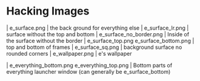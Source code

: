 Hacking Images
==============
| e_surface.png | the back ground for everything else
| e_surface_lr.png | surface without the top and bottom
| e_surface_no_border.png | Inside of the surface without the border
| e_surface_top.png e_surface_bottom.png | top and bottom of frames
| e_surface_sq.png | background surface no rounded corners
| e_wallpaper.png | e's wallpaper

| e_everything_bottom.png e_everything_top.png | Bottom parts of everything launcher window (can generally be e_surface_bottom)
